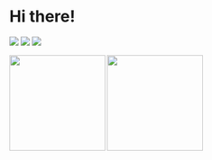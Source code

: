 # Hi there!

![](https://komarev.com/ghpvc/?username=narutiga&color=ff69b4)
![](https://img.shields.io/badge/Zenn-17Likes-lightgrey?style=flat&logo=Zenn)
![](https://img.shields.io/badge/Twitter-81-lightgrey?style=flat&logo=Twitter)

<a href="https://github.com/narutiga">
  <img align="left" height="170px" src="https://github-readme-stats.vercel.app/api?username=narutiga&count_private=true&show_icons=true&theme=dracula" />
</a>
<a href="https://github.com/narutiga">
  <img align="left" height="170px" src="https://github-readme-stats.vercel.app/api/top-langs/?username=narutiga&layout=compact&theme=dracula" />
</a>
